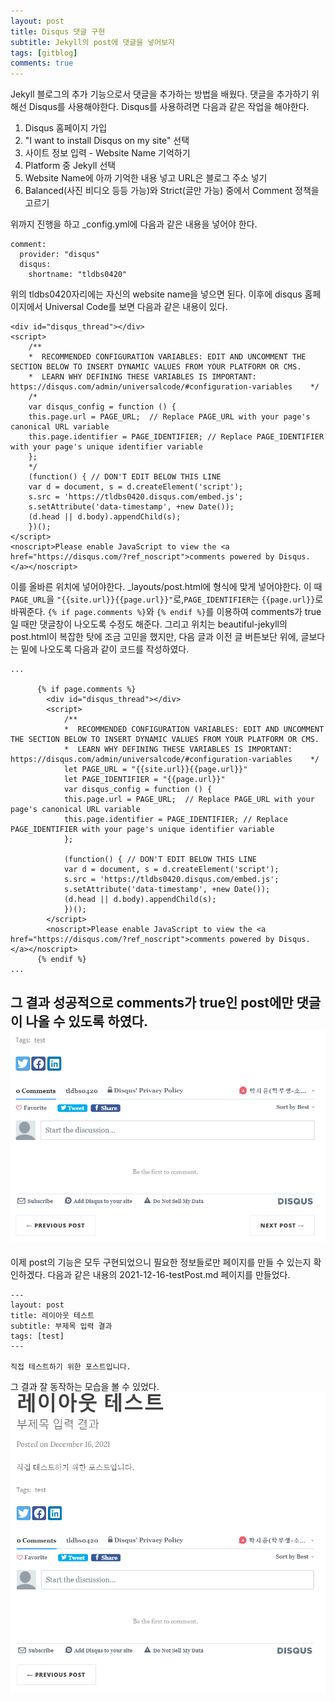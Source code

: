 ```yaml
---
layout: post
title: Disqus 댓글 구현
subtitle: Jekyll의 post에 댓글을 넣어보자
tags: [gitblog]
comments: true
---
```

Jekyll 블로그의 추가 기능으로서 댓글을 추가하는 방법을 배웠다. 댓글을 추가하기 위해선 Disqus를 사용해야한다. Disqus를 사용하려면 다음과 같은 작업을 해야한다.
1. Disqus 홈페이지 가입
2. "I want to install Disqus on my site" 선택
3. 사이트 정보 입력 - Website Name 기억하기
4. Platform 중 Jekyll 선택
5. Website Name에 아까 기억한 내용 넣고 URL은 블로그 주소 넣기
6. Balanced(사진 비디오 등등 가능)와 Strict(글만 가능) 중에서 Comment 정책을 고르기

위까지 진행을 하고 _config.yml에 다음과 같은 내용을 넣어야 한다.
```
comment:
  provider: "disqus"
  disqus:
    shortname: "tldbs0420"
```
위의 tldbs0420자리에는 자신의 website name을 넣으면 된다. 이후에 disqus 홈페이지에서 Universal Code를 보면 다음과 같은 내용이 있다.
```
<div id="disqus_thread"></div>
<script>
    /**
    *  RECOMMENDED CONFIGURATION VARIABLES: EDIT AND UNCOMMENT THE SECTION BELOW TO INSERT DYNAMIC VALUES FROM YOUR PLATFORM OR CMS.
    *  LEARN WHY DEFINING THESE VARIABLES IS IMPORTANT: https://disqus.com/admin/universalcode/#configuration-variables    */
    /*
    var disqus_config = function () {
    this.page.url = PAGE_URL;  // Replace PAGE_URL with your page's canonical URL variable
    this.page.identifier = PAGE_IDENTIFIER; // Replace PAGE_IDENTIFIER with your page's unique identifier variable
    };
    */
    (function() { // DON'T EDIT BELOW THIS LINE
    var d = document, s = d.createElement('script');
    s.src = 'https://tldbs0420.disqus.com/embed.js';
    s.setAttribute('data-timestamp', +new Date());
    (d.head || d.body).appendChild(s);
    })();
</script>
<noscript>Please enable JavaScript to view the <a href="https://disqus.com/?ref_noscript">comments powered by Disqus.</a></noscript>
```
이를 올바른 위치에 넣어야한다. _layouts/post.html에 형식에 맞게 넣어야한다. 이 때 `PAGE_URL`을 `"{{site.url}}{{page.url}}"`로,`PAGE_IDENTIFIER`는 `{{page.url}}`로 바꿔준다. `{% if page.comments %}`와 `{% endif %}`를 이용하여 comments가 true 일 때만 댓글창이 나오도록 수정도 해준다. 그리고 위치는 beautiful-jekyll의 post.html이 복잡한 탓에 조금 고민을 했지만, 다음 글과 이전 글 버튼보단 위에, 글보다는 밑에 나오도록 다음과 같이 코드를 작성하였다.
```
...
      
      {% if page.comments %}
        <div id="disqus_thread"></div>
        <script>
            /**
            *  RECOMMENDED CONFIGURATION VARIABLES: EDIT AND UNCOMMENT THE SECTION BELOW TO INSERT DYNAMIC VALUES FROM YOUR PLATFORM OR CMS.
            *  LEARN WHY DEFINING THESE VARIABLES IS IMPORTANT: https://disqus.com/admin/universalcode/#configuration-variables    */
            let PAGE_URL = "{{site.url}}{{page.url}}"
            let PAGE_IDENTIFIER = "{{page.url}}"
            var disqus_config = function () {
            this.page.url = PAGE_URL;  // Replace PAGE_URL with your page's canonical URL variable
            this.page.identifier = PAGE_IDENTIFIER; // Replace PAGE_IDENTIFIER with your page's unique identifier variable
            };
            
            (function() { // DON'T EDIT BELOW THIS LINE
            var d = document, s = d.createElement('script');
            s.src = 'https://tldbs0420.disqus.com/embed.js';
            s.setAttribute('data-timestamp', +new Date());
            (d.head || d.body).appendChild(s);
            })();
        </script>
        <noscript>Please enable JavaScript to view the <a href="https://disqus.com/?ref_noscript">comments powered by Disqus.</a></noscript>
      {% endif %}
...
```
그 결과 성공적으로 comments가 true인 post에만 댓글이 나올 수 있도록 하였다.
![comment](./assets/img/comment.png)
---
이제 post의 기능은 모두 구현되었으니 필요한 정보들로만 페이지를 만들 수 있는지 확인하겠다. 다음과 같은 내용의 2021-12-16-testPost.md 페이지를 만들었다.
```
---
layout: post
title: 레이아웃 테스트
subtitle: 부제목 입력 결과
tags: [test]
---

직접 테스트하기 위한 포스트입니다.
```
그 결과 잘 동작하는 모습을 볼 수 있었다.
![postfinal](../assets/img/postfinal.PNG)
